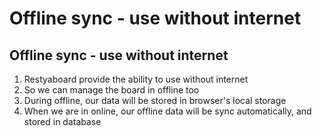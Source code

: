 # Offline sync - use without internet

## Offline sync - use without internet

1.  Restyaboard provide the ability to use without internet
2.  So we can manage the board in offline too
3.  During offline, our data will be stored in browser's local storage
4.  When we are in online, our offline data will be sync automatically, and stored in database